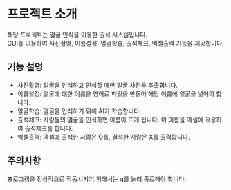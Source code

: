 <h1>프로젝트 소개</h1>

해당 프로젝트는 얼굴 인식을 이용한 출석 시스템입니다.<br> 
GUI를 이용하여 사진촬영, 이름설정, 얼굴학습, 출석체크, 엑셀출력 기능을 제공합니다.<br>

<h2>기능 설명</h2>
<ul>
<li>사진촬영: 얼굴을 인식하고 인식할 때만 얼굴 사진을 추출합니다.</li>
<li>이름설정: 얼굴에 대한 이름을 영어로 파일을 만들어 해당 이름에 얼굴을 넣어야 합니다.</li>
<li>얼굴학습: 얼굴을 인식하기 위해 AI가 학습합니다.</li>
<li>출석체크: 사람들의 얼굴을 인식하면 이름이 뜨게 됩니다. 이 이름을 엑셀에 적용하여 출석체크를 합니다.</li>
<li>엑셀출력: 엑셀에 출석한 사람은 O를, 결석한 사람은 X를 출력합니다.</li>
</ul>
<h2>주의사항</h2>
프로그램을 정상적으로 작동시키기 위해서는 q를 눌러 종료해야 합니다.<br>
